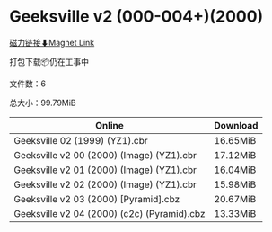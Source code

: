 # Geeksville v2 (000-004+)(2000)

[磁力链接⬇Magnet Link](magnet:?xt=urn:btih:9272a964fb01e9bd93b9dfbd414964e320046fa4&dn=Geeksville%20v2%20%28000-004%2B%29%282000%29)

打包下载📦仍在工事中

文件数：6

总大小：99.79MiB

Online | Download
--- | ---
Geeksville 02 (1999) (YZ1).cbr | 16.65MiB
Geeksville v2 00 (2000) (Image) (YZ1).cbr | 17.12MiB
Geeksville v2 01 (2000) (Image) (YZ1).cbr | 16.04MiB
Geeksville v2 02 (2000) (Image) (YZ1).cbr | 15.98MiB
Geeksville v2 03 (2000) \[Pyramid\].cbz | 20.67MiB
Geeksville v2 04 (2000) (c2c) (Pyramid).cbz | 13.33MiB